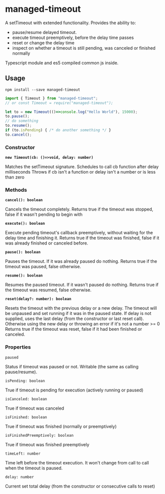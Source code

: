 # managed-timeout

A setTimeout with extended functionality. Provides the ability to:
- pause/resume delayed timeout.
- execute timeout preemptively, before the delay time passes
- reset or change the delay time
- inspect on whether a timeout is still pending, was canceled or finished normally

Typescript module and es5 compiled common js inside.

## Usage

`npm install --save managed-timeout`

```js
import { Timeout } from "managed-timeout";
// or const Timeout = require("managed-timeout");

let to = new Timeout(()=>console.log("Hello World"), 15000);
to.pause();
// do something
to.resume();
if (to.isPending) { /* do another something */ }
to.cancel();
```

### Constructor
**`new Timeout(cb: ()=>void, delay: number)`**

Matches the setTimeout signature. Schedules to call cb function after delay milliseconds
Throws if cb isn't a function or delay isn't a number or is less than zero

### Methods

**`cancel(): boolean`**

Cancels the timeout completely.
Returns true if the timeout was stopped, false if it wasn't pending to begin with

**`execute(): boolean`**

Execute pending timeout's callback preemptively, without waiting for the delay time and finishing it.
Returns true if the timeout was finished, false if it was already finished or canceled before.

**`pause(): boolean`**

Pauses the timeout. If it was already paused do nothing.
Returns true if the timeout was paused, false otherwise.

**`resume(): boolean`**

Resumes the paused timeout. If it wasn't paused do nothing.
Returns true if the timeout was resumed, false otherwise.

**`reset(delay?: number): boolean`**

Resets the timeout with the previous delay or a new delay.
The timeout will be unpaused and set running if it was in the paused state.
If delay is not supplied, uses the last delay (from the constructor or last reset call).
Otherwise using the new delay or throwing an error if it's not a number >= 0
Returns true if the timeout was reset, false if it had been finished or canceled.

### Properties

`paused`

Status if timeout was paused or not. Writable (the same as calling pause/resume).

`isPending: boolean`

True if timeout is pending for execution (actively running or paused)

`isCanceled: boolean`

True if timeout was canceled

`isFinished: boolean`

True if timeout was finished (normally or preemptively)

`isFinishedPreemptively: boolean`

True if timeout was finished preemptively

`timeLeft: number`

Time left before the timeout execution. It won't change from call to call when the timeout is paused.

`delay: number`

Current set total delay (from the constructor or consecutive calls to reset)